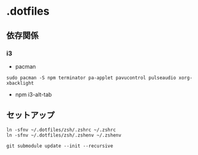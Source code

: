 # .dotfiles
## 依存関係
### i3
* pacman
```
sudo pacman -S npm terminator pa-applet pavucontrol pulseaudio xorg-xbacklight
```
* npm
i3-alt-tab

## セットアップ
```
ln -sfnv ~/.dotfiles/zsh/.zshrc ~/.zshrc
ln -sfnv ~/.dotfiles/zsh/.zshenv ~/.zshenv
```

```git submodule update --init --recursive```
